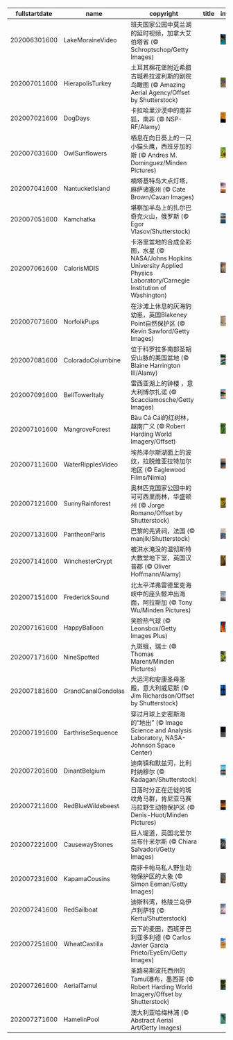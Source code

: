 |fullstartdate|name|copyright|title|image|
|--|--|--|--|--|
202006301600|LakeMoraineVideo|班夫国家公园中莫兰湖的延时视频，加拿大艾伯塔省 (© Schroptschop/Getty Images)||![](/zh-CN/2020/07/202006301600LakeMoraineVideo.jpg)|
202007011600|HierapolisTurkey|土耳其棉花堡附近希腊古城希拉波利斯的剧院鸟瞰图 (© Amazing Aerial Agency/Offset by Shutterstock)||![](/zh-CN/2020/07/202007011600HierapolisTurkey.jpg)|
202007021600|DogDays|卡拉哈里沙漠中的南非狐，南非 (© NSP-RF/Alamy)||![](/zh-CN/2020/07/202007021600DogDays.jpg)|
202007031600|OwlSunflowers|栖息在向日葵上的一只小猫头鹰，西班牙加的斯 (© Andres M. Dominguez/Minden Pictures)||![](/zh-CN/2020/07/202007031600OwlSunflowers.jpg)|
202007041600|NantucketIsland|楠塔基特岛大点灯塔，麻萨诸塞州 (© Cate Brown/Cavan Images)||![](/zh-CN/2020/07/202007041600NantucketIsland.jpg)|
202007051600|Kamchatka|堪察加半岛上的扎尔巴奇克火山，俄罗斯 (© Egor Vlasov/Shutterstock)||![](/zh-CN/2020/07/202007051600Kamchatka.jpg)|
202007061600|CalorisMDIS|卡洛里盆地的合成全彩图，水星 (© NASA/Johns Hopkins University Applied Physics Laboratory/Carnegie Institution of Washington)||![](/zh-CN/2020/07/202007061600CalorisMDIS.jpg)|
202007071600|NorfolkPups|在沙滩上休息的灰海豹幼崽，英国Blakeney Point自然保护区 (© Kevin Sawford/Getty Images)||![](/zh-CN/2020/07/202007071600NorfolkPups.jpg)|
202007081600|ColoradoColumbine|位于科罗拉多南部圣胡安山脉的美国盆地 (© Blaine Harrington III/Alamy)||![](/zh-CN/2020/07/202007081600ColoradoColumbine.jpg)|
202007091600|BellTowerItaly|雷西亚湖上的钟楼 ，意大利博尔扎诺 (© Scacciamosche/Getty Images)||![](/zh-CN/2020/07/202007091600BellTowerItaly.jpg)|
202007101600|MangroveForest|Bàu Cá Cái的红树林，越南广义 (© Robert Harding World Imagery/Offset)||![](/zh-CN/2020/07/202007101600MangroveForest.jpg)|
202007111600|WaterRipplesVideo|埃热泽尔斯湖面上的波纹，拉脱维亚拉特加尔地区 (© Eaglewood Films/Nimia)||![](/zh-CN/2020/07/202007111600WaterRipplesVideo.jpg)|
202007121600|SunnyRainforest|奥林匹克国家公园中的可可西里雨林，华盛顿州 (© Jorge Romano/Offset by Shutterstock)||![](/zh-CN/2020/07/202007121600SunnyRainforest.jpg)|
202007131600|PantheonParis|巴黎的先贤祠，法国 (© manjik/Shutterstock)||![](/zh-CN/2020/07/202007131600PantheonParis.jpg)|
202007141600|WinchesterCrypt|被洪水淹没的温彻斯特大教堂地下室，英国汉普郡 (© Oliver Hoffmann/Alamy)||![](/zh-CN/2020/07/202007141600WinchesterCrypt.jpg)|
202007151600|FrederickSound|北太平洋弗雷德里克海峡中的座头鲸冲出海面，阿拉斯加 (© Tony Wu/Minden Pictures)||![](/zh-CN/2020/07/202007151600FrederickSound.jpg)|
202007161600|HappyBalloon|笑脸热气球 (© Leonsbox/Getty Images Plus)||![](/zh-CN/2020/07/202007161600HappyBalloon.jpg)|
202007171600|NineSpotted|九斑蛾，瑞士 (© Thomas Marent/Minden Pictures)||![](/zh-CN/2020/07/202007171600NineSpotted.jpg)|
202007181600|GrandCanalGondolas|大运河和安康圣母圣殿，意大利威尼斯 (© Jim Richardson/Offset by Shutterstock)||![](/zh-CN/2020/07/202007181600GrandCanalGondolas.jpg)|
202007191600|EarthriseSequence|穿过月球上史密斯海的“地出” (© Image Science and Analysis Laboratory, NASA-Johnson Space Center)||![](/zh-CN/2020/07/202007191600EarthriseSequence.jpg)|
202007201600|DinantBelgium|迪南镇和默兹河，比利时纳穆尔 (© Kadagan/Shutterstock)||![](/zh-CN/2020/07/202007201600DinantBelgium.jpg)|
202007211600|RedBlueWildebeest|日落时分正在迁徙的斑纹角马群，肯尼亚马赛马拉野生动物保护区 (© Denis-Huot/Minden Pictures)||![](/zh-CN/2020/07/202007211600RedBlueWildebeest.jpg)|
202007221600|CausewayStones|巨人堤道，英国北爱尔兰布什米尔斯 (© Chiara Salvadori/Getty Images)||![](/zh-CN/2020/07/202007221600CausewayStones.jpg)|
202007231600|KapamaCousins|南非卡帕马私人野生动物保护区的大象 (© Simon Eeman/Getty Images)||![](/zh-CN/2020/07/202007231600KapamaCousins.jpg)|
202007241600|RedSailboat|迪斯科湾，格陵兰岛伊卢利萨特 (© Kertu/Shutterstock)||![](/zh-CN/2020/07/202007241600RedSailboat.jpg)|
202007251600|WheatCastilla|云下的麦田，西班牙巴利亚多利德 (© Carlos Javier García Prieto/EyeEm/Getty Images)||![](/zh-CN/2020/07/202007251600WheatCastilla.jpg)|
202007261600|AerialTamul|圣路易斯波托西州的Tamul瀑布，墨西哥 (© Robert Harding World Imagery/Offset by Shutterstock)||![](/zh-CN/2020/07/202007261600AerialTamul.jpg)|
202007271600|HamelinPool|澳大利亚哈梅林浦 (© Abstract Aerial Art/Getty Images)||![](/zh-CN/2020/07/202007271600HamelinPool.jpg)|
